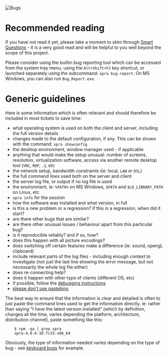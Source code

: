 ![Bugs](https://xpra.org/icons/bugs.png)

# Recommended reading
If you have not read it yet, please take a moment to skim through [Smart Questions](http://www.catb.org/esr/faqs/smart-questions.html#beprecise) - it is a very good read and will be helpful to you well beyond the scope of this project.

Please consider using the builtin bug reporting tool which can be accessed from the system tray menu, using the `Alt+Shift+F3` key shortcut, or launched separately using the subcommand: `xpra bug-report`. On MS Windows, you can also run `Bug_Report.exe`.

# Generic guidelines
Here is some information which is often relevant and should therefore be included in most tickets to save time:
* what operating system is used on both the client and server, including the full version details
* changes made to the default configuration, if any. This can be shown with the command: `xpra showconfig`
* the desktop environment, window manager used - if applicable
* anything that would make the setup unusual: number of screens, resolution, virtualization software, access via another remote desktop tool (`VNC`, `RDP`, ..), etc
* the network setup, bandwidth constraints (ie: local, `LAN` or `DSL`)
* the full command lines used both on the server and client
* the server log file, or output if no log file is used
* the environment, ie: `%PATH%` on MS Windows, `$PATH` and `$LD_LIBRARY_PATH` on Linux, etc
* `xpra info` for the session
* how the software was installed and what version, in full
* is this a new problem or a regression? if this is a regression, when did it start?
* are there other bugs that are similar?
* are there other unusual issues / behaviour apart from this particular bug?
* is it reproducible reliably? and if so, how?
* does this happen with all picture encodings?
* does switching off certain features make a difference (ie: sound, opengl, clipboard)
* include relevant parts of the log files - including enough context to investigate (not just the last line showing the error message, but not necessarily the whole log file either)
* does re-connecting help?
* does it happen with other type of clients (different OS, etc)
* if possible, follow the [debugging instructions](./Debugging)
* [please don't use pastebins](http://who-t.blogspot.com/2016/12/please-dont-use-pastebins-in-bugs.html)

The best way to ensure that the information is clear and detailed is often to just paste the command lines used to get the information directly. ie: rather than saying "I have the latest version installed" (which by definition, changes all the time, varies depending the platform, architecture, distribution channel), paste something like this:
```
    $ rpm -qa | grep xpra
    xpra-4.0.6-10.fc33.x86_64
```
Obviously, the type of information needed varies depending on the type of bug - see [keyboard bugs](https://github.com/Xpra-org/xpra/blob/master/docs/Features/Keyboard.md) for example.
